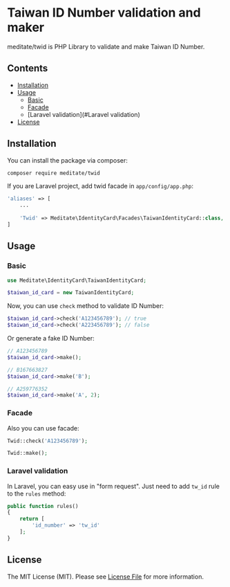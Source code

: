 # Taiwan ID Number validation and maker

meditate/twid is PHP Library to validate and make Taiwan ID Number.

## Contents

- [Installation](#installation)
- [Usage](#usage)
    - [Basic](#Basic)
    - [Facade](#Facade)
    - [Laravel validation](#Laravel validation)
- [License](#License)

## Installation

You can install the package via composer:

```bash
composer require meditate/twid
```

If you are Laravel project, add twid facade in `app/config/app.php`:

```php
'aliases' => [
	...
    
    'Twid' => Meditate\IdentityCard\Facades\TaiwanIdentityCard::class,
]
```

## Usage

### Basic

```php
use Meditate\IdentityCard\TaiwanIdentityCard;

$taiwan_id_card = new TaiwanIdentityCard;
```

Now, you can use `check` method to validate ID Number:

```php
$taiwan_id_card->check('A123456789'); // true
$taiwan_id_card->check('A223456789'); // false
```

Or generate a fake ID Number:

```php
// A123456789
$taiwan_id_card->make();

// B167663827
$taiwan_id_card->make('B');

// A259776352
$taiwan_id_card->make('A', 2);
```

### Facade

Also you can use facade:

```php
Twid::check('A123456789');

Twid::make();
```

### Laravel validation

In Laravel, you can easy use in "form request". Just need to add `tw_id` rule to the `rules` method:

```php
public function rules()
{
    return [
        'id_number' => 'tw_id'
    ];
}
```

## License

The MIT License (MIT). Please see [License File](https://github.com/thephpleague/skeleton/blob/master/LICENSE.md) for more information.